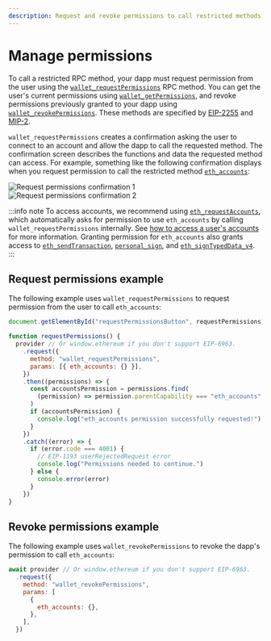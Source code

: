 ```yaml
---
description: Request and revoke permissions to call restricted methods.
---
```


# Manage permissions

To call a restricted RPC method, your dapp must request permission from the user using
the [`wallet_requestPermissions`](/wallet/reference/json-rpc-methods/wallet_requestpermissions) RPC method.
You can get the user's current permissions using [`wallet_getPermissions`](/wallet/reference/json-rpc-methods/wallet_getpermissions),
and revoke permissions previously granted to your dapp using
[`wallet_revokePermissions`](/wallet/reference/json-rpc-methods/wallet_revokepermissions).
These methods are specified by [EIP-2255](https://eips.ethereum.org/EIPS/eip-2255) and
[MIP-2](https://github.com/MetaMask/metamask-improvement-proposals/blob/main/MIPs/mip-2.md).

`wallet_requestPermissions` creates a confirmation asking the user to connect to an account and
allow the dapp to call the requested method.
The confirmation screen describes the functions and data the requested method can access.
For example, something like the following confirmation displays when you request permission to call
the restricted method [`eth_accounts`](/wallet/reference/json-rpc-methods/eth_accounts):

<div class="imgRow margin-bottom--md">
    <div class="imgCol">
        <img src={require("../assets/request-permissions.png").default} alt="Request permissions confirmation 1" class="appScreen" />
    </div>
    <div class="imgCol">
        <img src={require("../assets/request-permissions-2.png").default} alt="Request permissions confirmation 2" class="appScreen" />
    </div>
</div>

:::info note
To access accounts, we recommend using [`eth_requestAccounts`](/wallet/reference/json-rpc-methods/eth_requestaccounts),
which automatically asks for permission to use `eth_accounts` by calling `wallet_requestPermissions`
internally.
See [how to access a user's accounts](access-accounts.md) for more information.
Granting permission for `eth_accounts` also grants access to [`eth_sendTransaction`](/wallet/reference/json-rpc-methods/eth_sendtransaction), [`personal_sign`](/wallet/reference/json-rpc-methods/personal_sign), and [`eth_signTypedData_v4`](/wallet/reference/json-rpc-methods/eth_signtypeddata_v4).
:::

## Request permissions example

The following example uses `wallet_requestPermissions` to request permission from the user to call `eth_accounts`:

```javascript
document.getElementById("requestPermissionsButton", requestPermissions)

function requestPermissions() {
  provider // Or window.ethereum if you don't support EIP-6963.
    .request({
      method: "wallet_requestPermissions",
      params: [{ eth_accounts: {} }],
    })
    .then((permissions) => {
      const accountsPermission = permissions.find(
        (permission) => permission.parentCapability === "eth_accounts"
      )
      if (accountsPermission) {
        console.log("eth_accounts permission successfully requested!")
      }
    })
    .catch((error) => {
      if (error.code === 4001) {
        // EIP-1193 userRejectedRequest error
        console.log("Permissions needed to continue.")
      } else {
        console.error(error)
      }
    })
}
```

## Revoke permissions example

The following example uses `wallet_revokePermissions` to revoke the dapp's permission to call `eth_accounts`:

```javascript
await provider // Or window.ethereum if you don't support EIP-6963.
  .request({
    method: "wallet_revokePermissions",
    params: [
      {
        eth_accounts: {},
      },
    ],
  })
```
